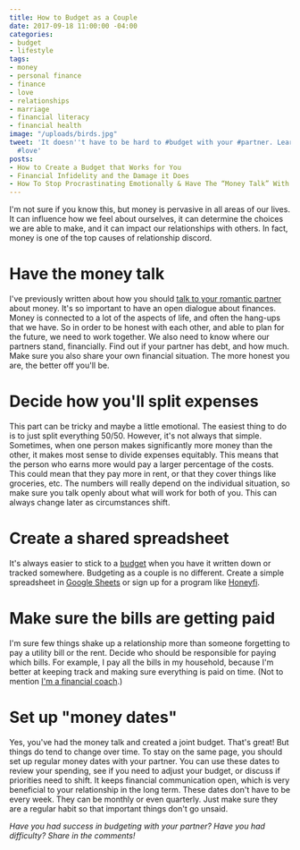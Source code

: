 ```yaml
---
title: How to Budget as a Couple
date: 2017-09-18 11:00:00 -04:00
categories:
- budget
- lifestyle
tags:
- money
- personal finance
- finance
- love
- relationships
- marriage
- financial literacy
- financial health
image: "/uploads/birds.jpg"
tweet: 'It doesn''t have to be hard to #budget with your #partner. Learn how! #money
  #love'
posts:
- How to Create a Budget that Works for You
- Financial Infidelity and the Damage it Does
- How To Stop Procrastinating Emotionally & Have The “Money Talk” With Your S.O.
---
```


I'm not sure if you know this, but money is pervasive in all areas of our lives. It can influence how we feel about ourselves, it can determine the choices we are able to make, and it can impact our relationships with others. In fact, money is one of the top causes of relationship discord. 

# Have the money talk

I've previously written about how you should [talk to your romantic partner](https://www.maggiegermano.com/blog/have-the-money-talk) about money. It's so important to have an open dialogue about finances. Money is connected to a lot of the aspects of life, and often the hang-ups that we have. So in order to be honest with each other, and able to plan for the future, we need to work together. We also need to know where our partners stand, financially. Find out if your partner has debt, and how much. Make sure you also share your own financial situation. The more honest you are, the better off you'll be.

# Decide how you'll split expenses

This part can be tricky and maybe a little emotional. The easiest thing to do is to just split everything 50/50. However, it's not always that simple. Sometimes, when one person makes significantly more money than the other, it makes most sense to divide expenses equitably. This means that the person who earns more would pay a larger percentage of the costs. This could mean that they pay more in rent, or that they cover things like groceries, etc. The numbers will really depend on the individual situation, so make sure you talk openly about what will work for both of you. This can always change later as circumstances shift.

# Create a shared spreadsheet

It's always easier to stick to a [budget](https://www.maggiegermano.com/blog/budgeting-101/) when you have it written down or tracked somewhere. Budgeting as a couple is no different. Create a simple spreadsheet in [Google Sheets](https://www.google.com/sheets/about/) or sign up for a program like [Honeyfi](http://www.honeyfi.com/). 

# Make sure the bills are getting paid

I'm sure few things shake up a relationship more than someone forgetting to pay a utility bill or the rent. Decide who should be responsible for paying which bills. For example, I pay all the bills in my household, because I'm better at keeping track and making sure everything is paid on time. (Not to mention [I'm a financial coach](https://www.maggiegermano.com/coaching/).) 

# Set up "money dates"

Yes, you've had the money talk and created a joint budget. That's great! But things do tend to change over time. To stay on the same page, you should set up regular money dates with your partner. You can use these dates to review your spending, see if you need to adjust your budget, or discuss if priorities need to shift. It keeps financial communication open, which is very beneficial to your relationship in the long term. These dates don't have to be every week. They can be monthly or even quarterly. Just make sure they are a regular habit so that important things don't go unsaid.

*Have you had success in budgeting with your partner? Have you had difficulty? Share in the comments!*